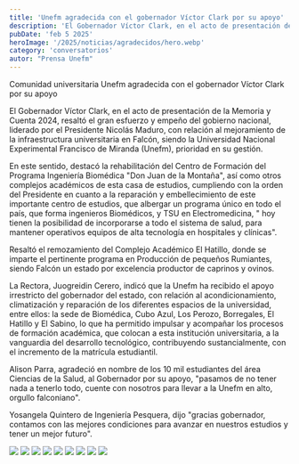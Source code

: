 ```yaml
---
title: 'Unefm agradecida con el gobernador Víctor Clark por su apoyo'
description: 'El Gobernador Víctor Clark, en el acto de presentación de la Memoria y Cuenta 2024, resaltó el gran esfuerzo y empeño del gobierno nacional.'
pubDate: 'feb 5 2025'
heroImage: '/2025/noticias/agradecidos/hero.webp'
category: 'conversatorios'
autor: "Prensa Unefm"
---
```


Comunidad universitaria Unefm agradecida con el gobernador Víctor Clark por su apoyo

El Gobernador Víctor Clark, en el acto de presentación de la Memoria y Cuenta 2024, resaltó el gran esfuerzo y empeño del gobierno nacional, liderado por el Presidente Nicolás Maduro, con relación al mejoramiento de la infraestructura universitaria en Falcón, siendo la Universidad Nacional Experimental Francisco de Miranda (Unefm), prioridad en su gestión.

En este sentido, destacó la rehabilitación del Centro de Formación del Programa Ingeniería Biomédica "Don Juan de la Montaña", así como otros complejos académicos de esta casa de estudios, cumpliendo con la orden del Presidente en cuanto a la reparación y embellecimiento de este importante centro de estudios, que albergar un programa único en todo el país, que forma ingenieros Biomédicos, y TSU en Electromedicina, " hoy tienen la posibilidad de incorporarse a todo el sistema de salud, para mantener operativos equipos de alta tecnología en hospitales y clínicas".

Resaltó el remozamiento del Complejo Académico El Hatillo, donde se imparte el pertinente programa en Producción de pequeños Rumiantes, siendo Falcón un estado por excelencia productor de caprinos y ovinos.

La Rectora, Juogreidin Cerero, indicó que la Unefm ha recibido el apoyo irrestricto del gobernador del estado, con relación al acondicionamiento, climatización y reparación de los diferentes espacios de la universidad, entre ellos: la sede de Biomédica, Cubo Azul, Los Perozo, Borregales, El Hatillo y El Sabino, lo que ha permitido impulsar y acompañar los procesos de formación académica, que colocan a esta institución universitaria, a la vanguardia del desarrollo tecnológico, contribuyendo sustancialmente, con el incremento de la matrícula estudiantil.

Alison Parra, agradeció en nombre de los 10 mil estudiantes del área Ciencias de la Salud, al Gobernador por su apoyo, "pasamos de no tener nada a tenerlo todo, cuente con nosotros para llevar a la Unefm en alto, orgullo falconiano".

Yosangela Quintero de Ingeniería Pesquera, dijo "gracias gobernador, contamos con las mejores condiciones para avanzar en nuestros estudios y tener un mejor futuro".

<div class="grid grid-cols-3 gap-2">
  <img src="/2025/noticias/agradecidos/1.webp" >
  <img src="/2025/noticias/agradecidos/2.webp" >
  <img src="/2025/noticias/agradecidos/3.webp" >
  <img src="/2025/noticias/agradecidos/4.webp" >
  <img src="/2025/noticias/agradecidos/5.webp" >
  <img src="/2025/noticias/agradecidos/6.webp" >
  <img src="/2025/noticias/agradecidos/7.webp" >
  <img src="/2025/noticias/agradecidos/8.webp" >
  <img src="/2025/noticias/agradecidos/9.webp" >
</div>

